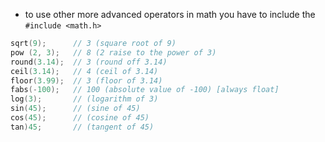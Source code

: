 - to use other more advanced operators in math you have to include the `#include <math.h>`

```c
sqrt(9);      // 3 (square root of 9)
pow (2, 3);   // 8 (2 raise to the power of 3)
round(3.14);  // 3 (round off 3.14)
ceil(3.14);   // 4 (ceil of 3.14)
floor(3.99);  // 3 (floor of 3.14)
fabs(-100);   // 100 (absolute value of -100) [always float]
log(3);       // (logarithm of 3)
sin(45);      // (sine of 45)
cos(45);      // (cosine of 45)
tan)45;       // (tangent of 45)
```